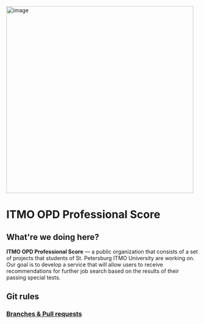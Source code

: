 <img width="491" alt="image" src="https://github.com/user-attachments/assets/cf5b5ee3-5263-4b45-bfcb-bd9221285550" />

# ITMO OPD Professional Score

## What're we doing here?

**ITMO OPD Professional Score** — a public organization that consists of a set of projects that students of St. Petersburg ITMO University are working on.
Our goal is to develop a service that will allow users to receive recommendations for further job search based on the results of their passing special tests.

## Git rules

### [Branches & Pull requests](../rules-branch-and-pull-requests.md)
